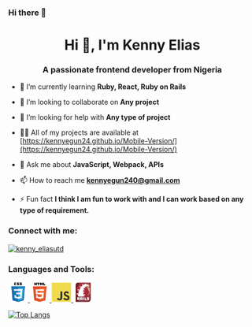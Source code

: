 ### Hi there 👋

<!--
**kennyegun24/kennyegun24** is a ✨ _special_ ✨ repository because its `README.md` (this file) appears on your GitHub profile.

- 🔭 I’m currently learning with ... Microverse

-->
<h1 align="center">Hi 👋, I'm Kenny Elias</h1>
<h3 align="center">A passionate frontend developer from Nigeria</h3>

- 🌱 I’m currently learning **Ruby, React, Ruby on Rails**

- 👯 I’m looking to collaborate on **Any project**

- 🤝 I’m looking for help with **Any type of project**

- 👨‍💻 All of my projects are available at [https://kennyegun24.github.io/Mobile-Version/](https://kennyegun24.github.io/Mobile-Version/)

- 💬 Ask me about **JavaScript, Webpack, APIs**

- 📫 How to reach me **kennyegun240@gmail.com**

- ⚡ Fun fact **I think I am fun to work with and I can work based on any type of requirement.**

<h3 align="left">Connect with me:</h3>
<p align="left">
<a href="https://twitter.com/kenny_eliasutd" target="blank"><img align="center" src="https://raw.githubusercontent.com/rahuldkjain/github-profile-readme-generator/master/src/images/icons/Social/twitter.svg" alt="kenny_eliasutd" height="30" width="40" /></a>
</p>

<h3 align="left">Languages and Tools:</h3>
<p align="left"> <a href="https://www.w3schools.com/css/" target="_blank" rel="noreferrer"> <img src="https://raw.githubusercontent.com/devicons/devicon/master/icons/css3/css3-original-wordmark.svg" alt="css3" width="40" height="40"/> </a> <a href="https://www.w3.org/html/" target="_blank" rel="noreferrer"> <img src="https://raw.githubusercontent.com/devicons/devicon/master/icons/html5/html5-original-wordmark.svg" alt="html5" width="40" height="40"/> </a> <a href="https://developer.mozilla.org/en-US/docs/Web/JavaScript" target="_blank" rel="noreferrer"> <img src="https://raw.githubusercontent.com/devicons/devicon/master/icons/javascript/javascript-original.svg" alt="javascript" width="40" height="40"/> </a> <a href="https://rubyonrails.org" target="_blank" rel="noreferrer"> <img src="https://raw.githubusercontent.com/devicons/devicon/master/icons/rails/rails-original-wordmark.svg" alt="rails" width="40" height="40"/> </a> </p>

[![Top Langs](https://github-readme-stats.vercel.app/api/top-langs/?username=nabilramy&layout=compact)](https://github.com/kennyegun24/github-readme-stats)
